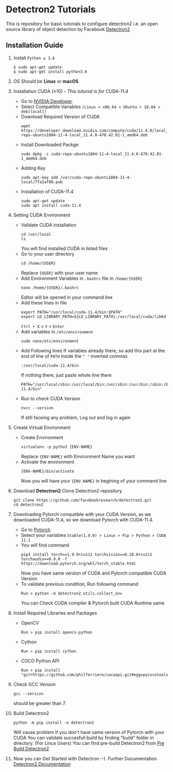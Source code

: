 # Detectron2 Tutorials
This is repository for basic tutorials to configure detectron2 i.e. an open source library of object detection by Facebook [Detectron2](https://github.com/facebookresearch/detectron2)

## Installation Guide

1. Install `Python ≥ 3.6` 
   ```
   $ sudo apt-get update
   $ sudo apt-get install python3.6
   ```
2. OS Should be **Linux** or **macOS**
3. Installation CUDA (≥10) - _This tutorial is for CUDA-11.4_
   - Go to [NVIDIA Developer](https://developer.nvidia.com/cuda-downloads).
   - Select Compatible Variables `(Linux > x86_64 > Ubuntu > 18.04 > deb[local])`
   - Download Required Version of CUDA
      ```
      wget https://developer.download.nvidia.com/compute/cuda/11.4.0/local_installers/cuda-repo-ubuntu1804-11-4-local_11.4.0-470.42.01-1_amd64.deb
      ```
   - Install Downloaded Packge 
     ```
     sudo dpkg -i cuda-repo-ubuntu1804-11-4-local_11.4.0-470.42.01-1_amd64.deb
     ```
   - Adding Key 
     ```
     sudo apt-key add /var/cuda-repo-ubuntu1804-11-4-local/7fa2af80.pub
     ```
   - Installation of CUDA-11.4
     ```
     sudo apt-get update
     sudo apt install cuda-11.4
     ```
4. Setting CUDA Environment
   - Validate CUDA Installation 
      ```
      cd /usr/local
      ls
      ```
      You will find installed CUDA in listed files
   - Go to your user directory 
      ```
      cd /home/{USER}
      ```
      Replace `{USER}` with your user name
   - Add Environment Variables in `.bashrc` file in `/home/{USER}`
      ```
      nano /home/{USER}/.bashrc
      ```
      Editor will be opened in your command line
   - Add these lines in file
      ```
      export PATH="/usr/local/cuda-11.4/bin:$PATH"
      export LD_LIBRARY_PATH=${LD_LIBRARY_PATH}:/usr/local/cuda/lib64
      ```
      `Ctrl + X` > `Y` > `Enter`
   - Add variables in `/etc/environment`
      ```
      sudo nano/etc/environment
      ```
   - Add Following lines 
     If variables already there, so add this part at the end of line of `PATH` inside the `" "` inverted commas
     ```
     :/usr/local/cuda-11.4/bin
     ```
     If nothing there, just paste whole line there
     ```
     PATH="/usr/local/sbin:/usr/local/bin:/usr/sbin:/usr/bin:/sbin:/bin:/usr/games:/usr/local/games:/usr/local/cuda-11.4/bin"
     ```
   - Run to check CUDA Version 
     ```
     nvcc --version
     ```
     If still faceing any problem, Log out and log in again
5. Create Virtual Environment
   - Create Environment 
     ```
     virtualenv -p pytho3 {ENV-NAME}
     ```
     Replace `{ENV-NAME}` with Environment Name you want
   - Activate the environment 
     ```
     {ENV-NAME}/bin/activate
     ```
     Now you will have your `{ENV-NAME}` in begining of your command line
6. Download **Detectron2**
   Clone Detectron2 repository 
   ```
   git clone https://github.com/facebookresearch/detectron2.git
   cd detectron2
   ```
7. Downloading Pytorch compatible with your CUDA Version, as we downloaded CUDA-11.4, so we download Pytorch with CUDA-11.4.
   - Go to [Pytorch](https://pytorch.org/)
   - Setect your variables `Stable(1.9.0) > Linux > Pip > Python > CUDA 11.1`
   - You will find command
     ```
     pip3 install torch==1.9.0+cu111 torchvision==0.10.0+cu111 torchaudio==0.9.0 -f https://download.pytorch.org/whl/torch_stable.html
     ```
     Now you have same version of CUDA and Pytorch compatible CUDA Version
   - To validate previous condition, Run following command 
     ```
     Run > python -m detectron2.utils.collect_env
     ```
     You can Check CUDA compiler & Pytorch built CUDA Runtime same
8. Install Required Libraries and Packages 
   - OpenCV
     ```
     Run > pip install opencv-python 
     ```
   - Cython
     ```
     Run > pip install cython
     ```
   - COCO Python API
     ```
     Run > pip install "git+https://github.com/philferriere/cocoapi.git#egg=pycocotools&subdirectory=PythonAPI"
     ```
9. Check GCC Version 
   ```
   gcc --version
   ```
   should be greater than 7.
10. Build Detectron2
    ```
    python -m pip install -e detectron2
    ```
    Will cause problem if you don't have same version of Pytorch with your CUDA
    You can validate succesfull build by finding "build" folder in directory.
    (For Linux Users) You can find pre-build Detectron2 from [Pre Build Detectron2](https://detectron2.readthedocs.io/en/latest/tutorials/install.html#install-pre-built-detectron2-linux-only)
    
11. Now you can Get Started with Detectron :-). Further Documentation [Detectron2 Documentation](https://detectron2.readthedocs.io/en/latest/index.html)




